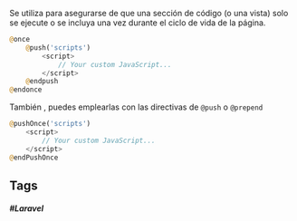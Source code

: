 Se utiliza para asegurarse de que una sección de código (o una vista) solo se ejecute o se incluya una vez durante el ciclo de vida de la página.

```php
@once
    @push('scripts')
        <script>
            // Your custom JavaScript...
        </script>
    @endpush
@endonce
```

También , puedes emplearlas con las directivas de `@push` o `@prepend`

```php
@pushOnce('scripts')
    <script>
        // Your custom JavaScript...
    </script>
@endPushOnce
```
## Tags

##### #Laravel